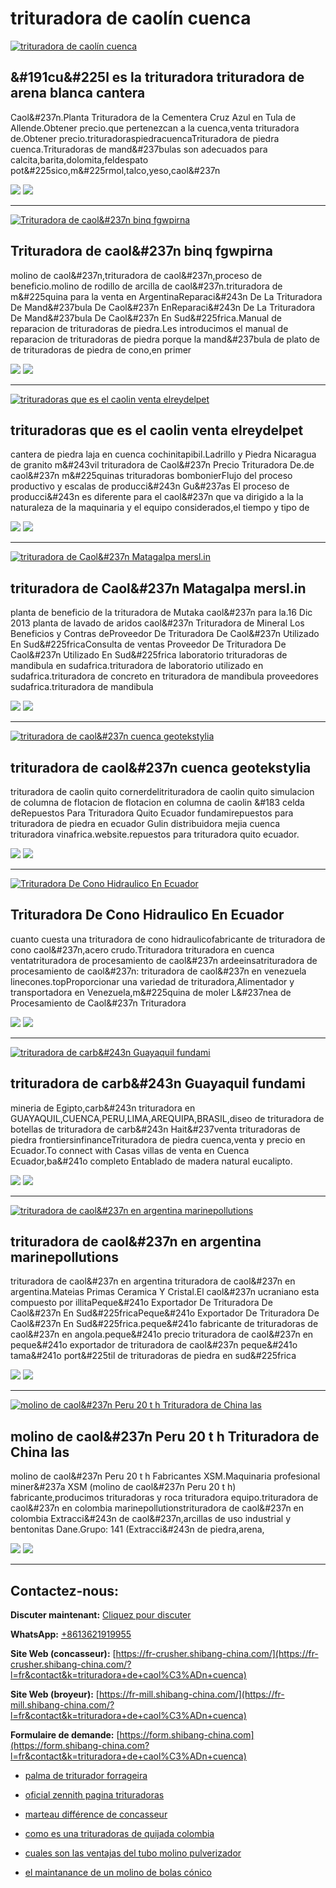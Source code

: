 # trituradora de caolín cuenca

<a href="https://swt.shibang-china.com/?l=fr&img&k=trituradora+de+caol%C3%ADn+cuenca" target="_blank">![trituradora de caolín cuenca](http://static.shibang-china.com/all-800x300/105.jpg)</a>

## &#191cu&#225l es la trituradora trituradora de arena blanca cantera
Caol&#237n.Planta Trituradora de la Cementera Cruz Azul en Tula de Allende.Obtener precio.que pertenezcan a la cuenca,venta trituradora de.Obtener precio.trituradoraspiedracuencaTrituradora de piedra cuenca.Trituradoras de mand&#237bulas son adecuados para calcita,barita,dolomita,feldespato pot&#225sico,m&#225rmol,talco,yeso,caol&#237n


<a href="https://whatsapp.shibangsoft.com/WhatsApp.php" target="_blank" title="WhatsApp">![](http://static.shibang-china.com/icon/whatsapp.png)</a> <a href="https://swt.shibang-china.com/?l=fr&icon&k=trituradora+de+caol%C3%ADn+cuenca" target="_blank">![](http://static.shibang-china.com/icon/chat-fr.png)</a>

---

<a href="https://swt.shibang-china.com/?l=fr&img&k=trituradora+de+caol%C3%ADn+cuenca" target="_blank">![Trituradora de caol&#237n binq fgwpirna](http://static.shibang-china.com/all-800x300/941.jpg)</a>

## Trituradora de caol&#237n binq fgwpirna
molino de caol&#237n,trituradora de caol&#237n,proceso de beneficio.molino de rodillo de arcilla de caol&#237n.trituradora de m&#225quina para la venta en ArgentinaReparaci&#243n De La Trituradora De Mand&#237bula De Caol&#237n EnReparaci&#243n De La Trituradora De Mand&#237bula De Caol&#237n En Sud&#225frica.Manual de reparacion de trituradoras de piedra.Les introducimos el manual de reparacion de trituradoras de piedra porque la mand&#237bula de plato de de trituradoras de piedra de cono,en primer


<a href="https://whatsapp.shibangsoft.com/WhatsApp.php" target="_blank" title="WhatsApp">![](http://static.shibang-china.com/icon/whatsapp.png)</a> <a href="https://swt.shibang-china.com/?l=fr&icon&k=trituradora+de+caol%C3%ADn+cuenca" target="_blank">![](http://static.shibang-china.com/icon/chat-fr.png)</a>

---

<a href="https://swt.shibang-china.com/?l=fr&img&k=trituradora+de+caol%C3%ADn+cuenca" target="_blank">![trituradoras que es el caolin venta elreydelpet](http://static.shibang-china.com/all-800x300/8.jpg)</a>

## trituradoras que es el caolin venta elreydelpet
cantera de piedra laja en cuenca cochinitapibil.Ladrillo y Piedra Nicaragua de granito m&#243vil trituradora de Caol&#237n Precio Trituradora De.de caol&#237n m&#225quinas trituradoras bombonierFlujo del proceso productivo y escalas de producci&#243n Gu&#237as El proceso de producci&#243n es diferente para el caol&#237n que va dirigido a la la naturaleza de la maquinaria y el equipo considerados,el tiempo y tipo de


<a href="https://whatsapp.shibangsoft.com/WhatsApp.php" target="_blank" title="WhatsApp">![](http://static.shibang-china.com/icon/whatsapp.png)</a> <a href="https://swt.shibang-china.com/?l=fr&icon&k=trituradora+de+caol%C3%ADn+cuenca" target="_blank">![](http://static.shibang-china.com/icon/chat-fr.png)</a>

---

<a href="https://swt.shibang-china.com/?l=fr&img&k=trituradora+de+caol%C3%ADn+cuenca" target="_blank">![trituradora de Caol&#237n Matagalpa mersl.in](http://static.shibang-china.com/all-800x300/397.jpg)</a>

## trituradora de Caol&#237n Matagalpa mersl.in
planta de beneficio de la trituradora de Mutaka caol&#237n para la.16 Dic 2013 planta de lavado de aridos caol&#237n Trituradora de Mineral Los Beneficios y Contras deProveedor De Trituradora De Caol&#237n Utilizado En Sud&#225fricaConsulta de ventas Proveedor De Trituradora De Caol&#237n Utilizado En Sud&#225frica laboratorio trituradoras de mandibula en sudafrica.trituradora de laboratorio utilizado en sudafrica.trituradora de concreto en trituradora de mandibula proveedores sudafrica.trituradora de mandibula


<a href="https://whatsapp.shibangsoft.com/WhatsApp.php" target="_blank" title="WhatsApp">![](http://static.shibang-china.com/icon/whatsapp.png)</a> <a href="https://swt.shibang-china.com/?l=fr&icon&k=trituradora+de+caol%C3%ADn+cuenca" target="_blank">![](http://static.shibang-china.com/icon/chat-fr.png)</a>

---

<a href="https://swt.shibang-china.com/?l=fr&img&k=trituradora+de+caol%C3%ADn+cuenca" target="_blank">![trituradora de caol&#237n cuenca geotekstylia](http://static.shibang-china.com/all-800x300/390.jpg)</a>

## trituradora de caol&#237n cuenca geotekstylia
trituradora de caolin quito cornerdelitrituradora de caolin quito simulacion de columna de flotacion de flotacion en columna de caolin &#183 celda deRepuestos Para Trituradora Quito Ecuador fundamirepuestos para trituradora de piedra en ecuador Gulin distribuidora mejia cuenca trituradora vinafrica.website.repuestos para trituradora quito ecuador.


<a href="https://whatsapp.shibangsoft.com/WhatsApp.php" target="_blank" title="WhatsApp">![](http://static.shibang-china.com/icon/whatsapp.png)</a> <a href="https://swt.shibang-china.com/?l=fr&icon&k=trituradora+de+caol%C3%ADn+cuenca" target="_blank">![](http://static.shibang-china.com/icon/chat-fr.png)</a>

---

<a href="https://swt.shibang-china.com/?l=fr&img&k=trituradora+de+caol%C3%ADn+cuenca" target="_blank">![Trituradora De Cono Hidraulico En Ecuador](http://static.shibang-china.com/all-800x300/1041.jpg)</a>

## Trituradora De Cono Hidraulico En Ecuador
cuanto cuesta una trituradora de cono hidraulicofabricante de trituradora de cono caol&#237n,acero crudo.Trituradora trituradora en cuenca ventatrituradora de procesamiento de caol&#237n ardeeinsatrituradora de procesamiento de caol&#237n: trituradora de caol&#237n en venezuela linecones.topProporcionar una variedad de trituradora,Alimentador y transportadora en Venezuela,m&#225quina de moler L&#237nea de Procesamiento de Caol&#237n Trituradora


<a href="https://whatsapp.shibangsoft.com/WhatsApp.php" target="_blank" title="WhatsApp">![](http://static.shibang-china.com/icon/whatsapp.png)</a> <a href="https://swt.shibang-china.com/?l=fr&icon&k=trituradora+de+caol%C3%ADn+cuenca" target="_blank">![](http://static.shibang-china.com/icon/chat-fr.png)</a>

---

<a href="https://swt.shibang-china.com/?l=fr&img&k=trituradora+de+caol%C3%ADn+cuenca" target="_blank">![trituradora de carb&#243n Guayaquil fundami](http://static.shibang-china.com/all-800x300/216.jpg)</a>

## trituradora de carb&#243n Guayaquil fundami
mineria de Egipto,carb&#243n trituradora en GUAYAQUIL,CUENCA,PERU,LIMA,AREQUIPA,BRASIL,diseo de trituradora de botellas de trituradora de carb&#243n Hait&#237venta trituradoras de piedra frontiersinfinanceTrituradora de piedra cuenca,venta y precio en Ecuador.To connect with Casas villas de venta en Cuenca Ecuador,ba&#241o completo Entablado de madera natural eucalipto.


<a href="https://whatsapp.shibangsoft.com/WhatsApp.php" target="_blank" title="WhatsApp">![](http://static.shibang-china.com/icon/whatsapp.png)</a> <a href="https://swt.shibang-china.com/?l=fr&icon&k=trituradora+de+caol%C3%ADn+cuenca" target="_blank">![](http://static.shibang-china.com/icon/chat-fr.png)</a>

---

<a href="https://swt.shibang-china.com/?l=fr&img&k=trituradora+de+caol%C3%ADn+cuenca" target="_blank">![trituradora de caol&#237n en argentina marinepollutions](http://static.shibang-china.com/all-800x300/1438.jpg)</a>

## trituradora de caol&#237n en argentina marinepollutions
trituradora de caol&#237n en argentina trituradora de caol&#237n en argentina.Mateias Primas Ceramica Y Cristal.El caol&#237n ucraniano esta compuesto por illitaPeque&#241o Exportador De Trituradora De Caol&#237n En Sud&#225fricaPeque&#241o Exportador De Trituradora De Caol&#237n En Sud&#225frica.peque&#241o fabricante de trituradoras de caol&#237n en angola.peque&#241o precio trituradora de caol&#237n en peque&#241o exportador de trituradora de caol&#237n peque&#241o tama&#241o port&#225til de trituradoras de piedra en sud&#225frica


<a href="https://whatsapp.shibangsoft.com/WhatsApp.php" target="_blank" title="WhatsApp">![](http://static.shibang-china.com/icon/whatsapp.png)</a> <a href="https://swt.shibang-china.com/?l=fr&icon&k=trituradora+de+caol%C3%ADn+cuenca" target="_blank">![](http://static.shibang-china.com/icon/chat-fr.png)</a>

---

<a href="https://swt.shibang-china.com/?l=fr&img&k=trituradora+de+caol%C3%ADn+cuenca" target="_blank">![molino de caol&#237n Peru 20 t h Trituradora de China las](http://static.shibang-china.com/all-800x300/1501.jpg)</a>

## molino de caol&#237n Peru 20 t h Trituradora de China las
molino de caol&#237n Peru 20 t h Fabricantes XSM.Maquinaria profesional miner&#237a XSM (molino de caol&#237n Peru 20 t h) fabricante,producimos trituradoras y roca trituradora equipo.trituradora de caol&#237n en colombia marinepollutionstrituradora de caol&#237n en colombia Extracci&#243n de caol&#237n,arcillas de uso industrial y bentonitas Dane.Grupo: 141 (Extracci&#243n de piedra,arena,


<a href="https://whatsapp.shibangsoft.com/WhatsApp.php" target="_blank" title="WhatsApp">![](http://static.shibang-china.com/icon/whatsapp.png)</a> <a href="https://swt.shibang-china.com/?l=fr&icon&k=trituradora+de+caol%C3%ADn+cuenca" target="_blank">![](http://static.shibang-china.com/icon/chat-fr.png)</a>

---
## Contactez-nous:

**Discuter maintenant:** [Cliquez pour discuter](https://swt.shibang-china.com?l=fr&contact&k=trituradora+de+caol%C3%ADn+cuenca)

**WhatsApp:**  [+8613621919955](https://whatsapp.shibangsoft.com/WhatsApp.php)

**Site Web (concasseur):** [https://fr-crusher.shibang-china.com/](https://fr-crusher.shibang-china.com/?l=fr&contact&k=trituradora+de+caol%C3%ADn+cuenca)

**Site Web (broyeur):** [https://fr-mill.shibang-china.com/](https://fr-mill.shibang-china.com/?l=fr&contact&k=trituradora+de+caol%C3%ADn+cuenca)

**Formulaire de demande:** [https://form.shibang-china.com](https://form.shibang-china.com?l=fr&contact&k=trituradora+de+caol%C3%ADn+cuenca)

* [palma de triturador forrageira](../64/palma%20de%20triturador%20forrageira.md)

* [oficial zennith pagina trituradoras](../63/oficial%20zennith%20pagina%20trituradoras.md)

* [marteau différence de concasseur](../61/marteau%20diff%C3%A9rence%20de%20concasseur.md)

* [como es una trituradoras de quijada colombia](../64/como%20es%20una%20trituradoras%20de%20quijada%20colombia.md)

* [cuales son las ventajas del tubo molino pulverizador](../64/cuales%20son%20las%20ventajas%20del%20tubo%20molino%20pulverizador.md)

* [el maintanance de un molino de bolas cónico](../63/el%20maintanance%20de%20un%20molino%20de%20bolas%20c%C3%B3nico.md)